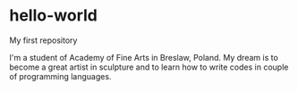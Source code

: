 # hello-world
My first repository



I'm a student of Academy of Fine Arts in Breslaw, Poland.
My dream is to become a great artist in sculpture and to learn how to write codes in couple of programming languages.

